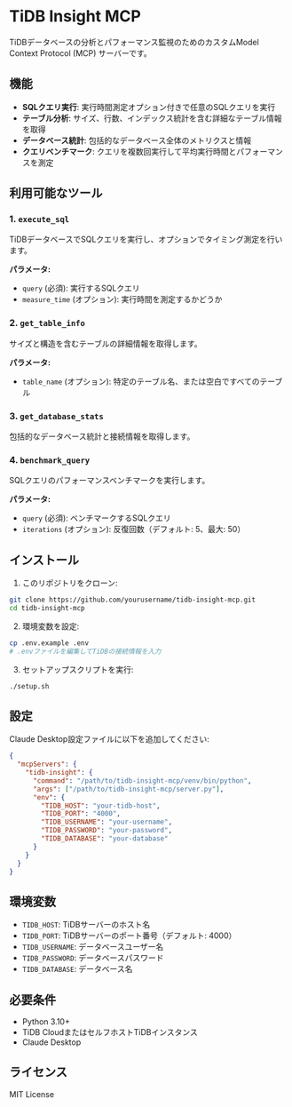 # TiDB Insight MCP

TiDBデータベースの分析とパフォーマンス監視のためのカスタムModel Context Protocol (MCP) サーバーです。

## 機能

- **SQLクエリ実行**: 実行時間測定オプション付きで任意のSQLクエリを実行
- **テーブル分析**: サイズ、行数、インデックス統計を含む詳細なテーブル情報を取得
- **データベース統計**: 包括的なデータベース全体のメトリクスと情報
- **クエリベンチマーク**: クエリを複数回実行して平均実行時間とパフォーマンスを測定

## 利用可能なツール

### 1. `execute_sql`
TiDBデータベースでSQLクエリを実行し、オプションでタイミング測定を行います。

**パラメータ:**
- `query` (必須): 実行するSQLクエリ
- `measure_time` (オプション): 実行時間を測定するかどうか

### 2. `get_table_info`
サイズと構造を含むテーブルの詳細情報を取得します。

**パラメータ:**
- `table_name` (オプション): 特定のテーブル名、または空白ですべてのテーブル

### 3. `get_database_stats`
包括的なデータベース統計と接続情報を取得します。

### 4. `benchmark_query`
SQLクエリのパフォーマンスベンチマークを実行します。

**パラメータ:**
- `query` (必須): ベンチマークするSQLクエリ
- `iterations` (オプション): 反復回数（デフォルト: 5、最大: 50）

## インストール

1. このリポジトリをクローン:
```bash
git clone https://github.com/yourusername/tidb-insight-mcp.git
cd tidb-insight-mcp
```

2. 環境変数を設定:
```bash
cp .env.example .env
# .envファイルを編集してTiDBの接続情報を入力
```

3. セットアップスクリプトを実行:
```bash
./setup.sh
```

## 設定

Claude Desktop設定ファイルに以下を追加してください:

```json
{
  "mcpServers": {
    "tidb-insight": {
      "command": "/path/to/tidb-insight-mcp/venv/bin/python",
      "args": ["/path/to/tidb-insight-mcp/server.py"],
      "env": {
        "TIDB_HOST": "your-tidb-host",
        "TIDB_PORT": "4000",
        "TIDB_USERNAME": "your-username",
        "TIDB_PASSWORD": "your-password",
        "TIDB_DATABASE": "your-database"
      }
    }
  }
}
```

## 環境変数

- `TIDB_HOST`: TiDBサーバーのホスト名
- `TIDB_PORT`: TiDBサーバーのポート番号（デフォルト: 4000）
- `TIDB_USERNAME`: データベースユーザー名
- `TIDB_PASSWORD`: データベースパスワード
- `TIDB_DATABASE`: データベース名

## 必要条件

- Python 3.10+
- TiDB CloudまたはセルフホストTiDBインスタンス
- Claude Desktop

## ライセンス

MIT License